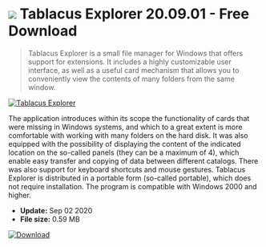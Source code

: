 # ![](https://cdn.softexe.net/static/icon/5/tablacus-explorer-8121.png) Tablacus Explorer 20.09.01 - Free Download

> Tablacus Explorer is a small file manager for Windows that offers support for extensions. It includes a highly customizable user interface, as well as a useful card mechanism that allows you to conveniently view the contents of many folders from the same window.

[![Tablacus Explorer](https://gallery.dpcdn.pl/imgc/Tools/22043/g_-_420x350_1.5_-_x20130910112133_0.png)](https://softexe.net/win/disks-files/file-managers/tablacus-explorer:hpbp.html)

The application introduces within its scope the functionality of cards that were missing in Windows systems, and which to a great extent is more comfortable with working with many folders on the hard disk. It was also equipped with the possibility of displaying the content of the indicated location on the so-called panels (they can be a maximum of 4), which enable easy transfer and copying of data between different catalogs. There was also support for keyboard shortcuts and mouse gestures. Tablacus Explorer is distributed in a portable form (so-called portable), which does not require installation. The program is compatible with Windows 2000 and higher.


- **Update:** Sep 02 2020
- **File size:** 0.59 MB

[![Download](https://cdn.softexe.net/static/img/download.png)](https://softexe.net/win/disks-files/file-managers/tablacus-explorer:hpbp.html)

